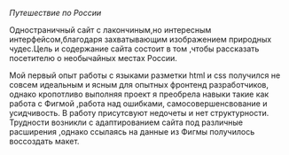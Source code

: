 *Путешествие по России*

Одностраничный сайт с лакончиным,но интересным интерфейсом,благодаря захватывающим изображением природных чудес.Цель и содержание сайта состоит в том ,чтобы рассказать посетителю о необычайных местах России.

Мой первый опыт работы с языками разметки html и css получился не совсем идеальным и ясным для опытных фронтенд разработчиков, однако кропотливо выполняя проект я преобрела навыки такие как  работа с Фигмой ,работа над ошибками, самосовершенсвование и усидчивость.
В работу присутсвуют недочеты и нет структурности. Трудности возникли с адаптированием сайта под различные расширения ,однако ссылаясь на данные из Фигмы получилось воссоздать макет.
